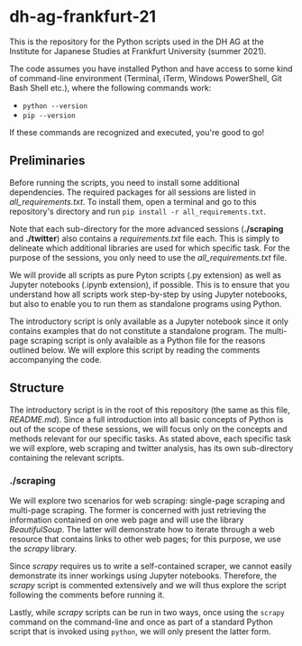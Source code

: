 # dh-ag-frankfurt-21

This is the repository for the Python scripts used in the DH AG at the Institute for Japanese Studies at Frankfurt University (summer 2021).

The code assumes you have installed Python and have access to some kind of command-line environment (Terminal, iTerm, Windows PowerShell, Git Bash Shell etc.), where the following commands work:

* ```python --version```
* ```pip --version```

If these commands are recognized and executed, you're good to go!

## Preliminaries

Before running the scripts, you need to install some additional dependencies.
The required packages for all sessions are listed in _all\_requirements.txt_.
To install them, open a terminal and go to this repository's directory and run ```pip install -r all_requirements.txt```.

Note that each sub-directory for the more advanced sessions (**./scraping** and **./twitter**) also contains a _requirements.txt_ file each.
This is simply to delineate which additional libraries are used for which specific task.
For the purpose of the sessions, you only need to use the _all\_requirements.txt_ file.

We will provide all scripts as pure Pyton scripts (.py extension) as well as Jupyter notebooks (.ipynb extension), if possible.
This is to ensure that you understand how all scripts work step-by-step by using Jupyter notebooks, but also to enable you to run them as standalone programs using Python. 

The introductory script is only available as a Jupyter notebook since it only contains examples that do not constitute a standalone program.
The multi-page scraping script is only avalaible as a Python file for the reasons outlined below.
We will explore this script by reading the comments accompanying the code.

## Structure

The introductory script is in the root of this repository (the same as this file, _README.md_).
Since a full introduction into all basic concepts of Python is out of the scope of these sessions, we will focus only on the concepts and methods relevant for our specific tasks.
As stated above, each specific task we will explore, web scraping and twitter analysis, has its own sub-directory containing the relevant scripts.

### **./scraping**

We will explore two scenarios for web scraping: single-page scraping and multi-page scraping.
The former is concerned with just retrieving the information contained on one web page and will use the library _BeautifulSoup_.
The latter will demonstrate how to iterate through a web resource that contains links to other web pages; for this purpose, we use the _scrapy_ library.

Since _scrapy_ requires us to write a self-contained scraper, we cannot easily demonstrate its inner workings using Jupyter notebooks.
Therefore, the _scrapy_ script is commented extensively and we will thus explore the script following the comments before running it.

Lastly, while _scrapy_ scripts can be run in two ways, once using the ```scrapy``` command on the command-line and once as part of a standard Python script that is invoked using ```python```,
we will only present the latter form.